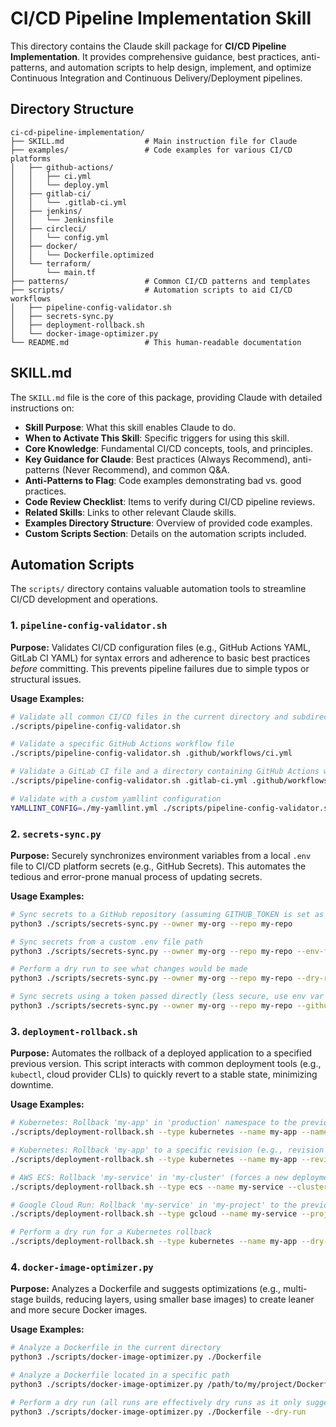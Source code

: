 # CI/CD Pipeline Implementation Skill

This directory contains the Claude skill package for **CI/CD Pipeline Implementation**.
It provides comprehensive guidance, best practices, anti-patterns, and automation scripts
to help design, implement, and optimize Continuous Integration and Continuous Delivery/Deployment pipelines.

## Directory Structure

```
ci-cd-pipeline-implementation/
├── SKILL.md                  # Main instruction file for Claude
├── examples/                 # Code examples for various CI/CD platforms
│   ├── github-actions/
│   │   ├── ci.yml
│   │   └── deploy.yml
│   ├── gitlab-ci/
│   │   └── .gitlab-ci.yml
│   ├── jenkins/
│   │   └── Jenkinsfile
│   ├── circleci/
│   │   └── config.yml
│   ├── docker/
│   │   └── Dockerfile.optimized
│   └── terraform/
│       └── main.tf
├── patterns/                 # Common CI/CD patterns and templates
├── scripts/                  # Automation scripts to aid CI/CD workflows
│   ├── pipeline-config-validator.sh
│   ├── secrets-sync.py
│   ├── deployment-rollback.sh
│   └── docker-image-optimizer.py
└── README.md                 # This human-readable documentation
```

## SKILL.md

The `SKILL.md` file is the core of this package, providing Claude with detailed instructions on:

*   **Skill Purpose**: What this skill enables Claude to do.
*   **When to Activate This Skill**: Specific triggers for using this skill.
*   **Core Knowledge**: Fundamental CI/CD concepts, tools, and principles.
*   **Key Guidance for Claude**: Best practices (Always Recommend), anti-patterns (Never Recommend), and common Q&A.
*   **Anti-Patterns to Flag**: Code examples demonstrating bad vs. good practices.
*   **Code Review Checklist**: Items to verify during CI/CD pipeline reviews.
*   **Related Skills**: Links to other relevant Claude skills.
*   **Examples Directory Structure**: Overview of provided code examples.
*   **Custom Scripts Section**: Details on the automation scripts included.

## Automation Scripts

The `scripts/` directory contains valuable automation tools to streamline CI/CD development and operations.

### 1. `pipeline-config-validator.sh`

**Purpose:** Validates CI/CD configuration files (e.g., GitHub Actions YAML, GitLab CI YAML) for syntax errors and adherence to basic best practices *before* committing. This prevents pipeline failures due to simple typos or structural issues.

**Usage Examples:**

```bash
# Validate all common CI/CD files in the current directory and subdirectories
./scripts/pipeline-config-validator.sh

# Validate a specific GitHub Actions workflow file
./scripts/pipeline-config-validator.sh .github/workflows/ci.yml

# Validate a GitLab CI file and a directory containing GitHub Actions workflows
./scripts/pipeline-config-validator.sh .gitlab-ci.yml .github/workflows/

# Validate with a custom yamllint configuration
YAMLLINT_CONFIG=./my-yamllint.yml ./scripts/pipeline-config-validator.sh
```

### 2. `secrets-sync.py`

**Purpose:** Securely synchronizes environment variables from a local `.env` file to CI/CD platform secrets (e.g., GitHub Secrets). This automates the tedious and error-prone manual process of updating secrets.

**Usage Examples:**

```bash
# Sync secrets to a GitHub repository (assuming GITHUB_TOKEN is set as an environment variable)
python3 ./scripts/secrets-sync.py --owner my-org --repo my-repo

# Sync secrets from a custom .env file path
python3 ./scripts/secrets-sync.py --owner my-org --repo my-repo --env-file ./config/.env.prod

# Perform a dry run to see what changes would be made
python3 ./scripts/secrets-sync.py --owner my-org --repo my-repo --dry-run

# Sync secrets using a token passed directly (less secure, use env var if possible)
python3 ./scripts/secrets-sync.py --owner my-org --repo my-repo --github-token ghp_YOUR_TOKEN_HERE
```

### 3. `deployment-rollback.sh`

**Purpose:** Automates the rollback of a deployed application to a specified previous version. This script interacts with common deployment tools (e.g., `kubectl`, cloud provider CLIs) to quickly revert to a stable state, minimizing downtime.

**Usage Examples:**

```bash
# Kubernetes: Rollback 'my-app' in 'production' namespace to the previous revision
./scripts/deployment-rollback.sh --type kubernetes --name my-app --namespace production

# Kubernetes: Rollback 'my-app' to a specific revision (e.g., revision 3)
./scripts/deployment-rollback.sh --type kubernetes --name my-app --revision 3

# AWS ECS: Rollback 'my-service' in 'my-cluster' (forces a new deployment of current task definition)
./scripts/deployment-rollback.sh --type ecs --name my-service --cluster my-cluster --region us-east-1

# Google Cloud Run: Rollback 'my-service' in 'my-project' to the previous revision
./scripts/deployment-rollback.sh --type gcloud --name my-service --project my-project --region us-central1

# Perform a dry run for a Kubernetes rollback
./scripts/deployment-rollback.sh --type kubernetes --name my-app --dry-run
```

### 4. `docker-image-optimizer.py`

**Purpose:** Analyzes a Dockerfile and suggests optimizations (e.g., multi-stage builds, reducing layers, using smaller base images) to create leaner and more secure Docker images.

**Usage Examples:**

```bash
# Analyze a Dockerfile in the current directory
python3 ./scripts/docker-image-optimizer.py ./Dockerfile

# Analyze a Dockerfile located in a specific path
python3 ./scripts/docker-image-optimizer.py /path/to/my/project/Dockerfile

# Perform a dry run (all runs are effectively dry runs as it only suggests)
python3 ./scripts/docker-image-optimizer.py ./Dockerfile --dry-run
```
